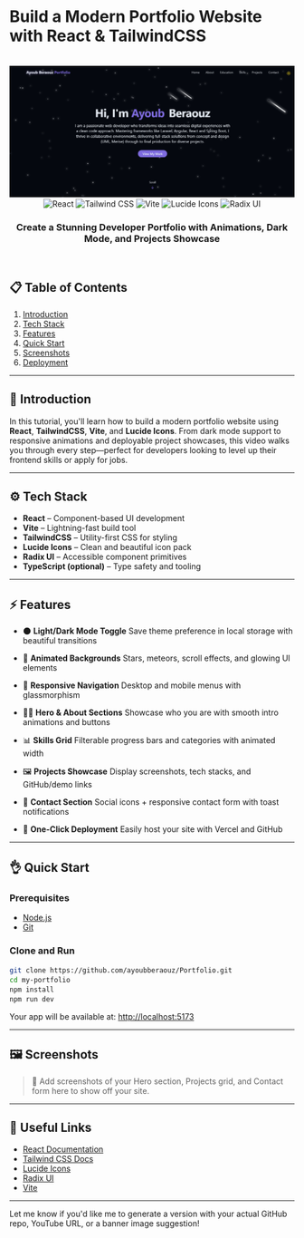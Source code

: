 # Build a Modern Portfolio Website with React & TailwindCSS

<div align="center">
  <br />
  <a href="https://youtu.be/YOUR_VIDEO_ID" target="_blank">
    <img src="./banner.png" alt="Portfolio Website Banner">
  </a>
  <br />
  <div>
    <img src="https://img.shields.io/badge/-React-61DAFB?style=for-the-badge&logo=react&logoColor=black" alt="React" />
    <img src="https://img.shields.io/badge/-TailwindCSS-06B6D4?style=for-the-badge&logo=tailwindcss" alt="Tailwind CSS" />
    <img src="https://img.shields.io/badge/-Vite-646CFF?style=for-the-badge&logo=vite&logoColor=white" alt="Vite" />
    <img src="https://img.shields.io/badge/-Lucide Icons-FD4D4D?style=for-the-badge&logo=lucide" alt="Lucide Icons" />
    <img src="https://img.shields.io/badge/-Radix UI-9D4EDD?style=for-the-badge&logo=data:image/svg+xml;base64..." alt="Radix UI" />
  </div>
  <h3 align="center">Create a Stunning Developer Portfolio with Animations, Dark Mode, and Projects Showcase</h3>
  <br />
</div>

## 📋 Table of Contents

1. [Introduction](#-introduction)
2. [Tech Stack](#-tech-stack)
3. [Features](#-features)
4. [Quick Start](#-quick-start)
5. [Screenshots](#-screenshots)
6. [Deployment](#-deployment)

---

## 🚀 Introduction

In this tutorial, you'll learn how to build a modern portfolio website using **React**, **TailwindCSS**, **Vite**, and **Lucide Icons**. From dark mode support to responsive animations and deployable project showcases, this video walks you through every step—perfect for developers looking to level up their frontend skills or apply for jobs.

---

## ⚙️ Tech Stack

* **React** – Component-based UI development
* **Vite** – Lightning-fast build tool
* **TailwindCSS** – Utility-first CSS for styling
* **Lucide Icons** – Clean and beautiful icon pack
* **Radix UI** – Accessible component primitives
* **TypeScript (optional)** – Type safety and tooling

---

## ⚡️ Features

* 🌑 **Light/Dark Mode Toggle**
  Save theme preference in local storage with beautiful transitions

* 💫 **Animated Backgrounds**
  Stars, meteors, scroll effects, and glowing UI elements

* 📱 **Responsive Navigation**
  Desktop and mobile menus with glassmorphism

* 👨‍💻 **Hero & About Sections**
  Showcase who you are with smooth intro animations and buttons

* 📊 **Skills Grid**
  Filterable progress bars and categories with animated width

* 🖼️ **Projects Showcase**
  Display screenshots, tech stacks, and GitHub/demo links

* 📩 **Contact Section**
  Social icons + responsive contact form with toast notifications

* 🚀 **One-Click Deployment**
  Easily host your site with Vercel and GitHub

---

## 👌 Quick Start

### Prerequisites

* [Node.js](https://nodejs.org/)
* [Git](https://git-scm.com/)

### Clone and Run

```bash
git clone https://github.com/ayoubberaouz/Portfolio.git
cd my-portfolio
npm install
npm run dev
```

Your app will be available at: [http://localhost:5173](http://localhost:5173)

---

## 🖼️ Screenshots

> 📸 Add screenshots of your Hero section, Projects grid, and Contact form here to show off your site.


---

## 🔗 Useful Links

* [React Documentation](https://reactjs.org/)
* [Tailwind CSS Docs](https://tailwindcss.com/)
* [Lucide Icons](https://lucide.dev/)
* [Radix UI](https://www.radix-ui.com/)
* [Vite](https://vitejs.dev/)

---

Let me know if you'd like me to generate a version with your actual GitHub repo, YouTube URL, or a banner image suggestion!
